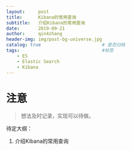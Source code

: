 ```yaml
---
layout:     post
title:      Kibana的常用查询
subtitle:   介绍Kibana的常用查询
date:       2019-09-21
author:     qin4zhang
header-img: img/post-bg-universe.jpg 
catalog: true 						# 是否归档
tags:								#标签
    - ES
    - Elastic Search
    - Kibana
---
```

# 注意
> 想法及时记录，实现可以待做。

待定大纲：
1. 介绍Kibana的常用查询